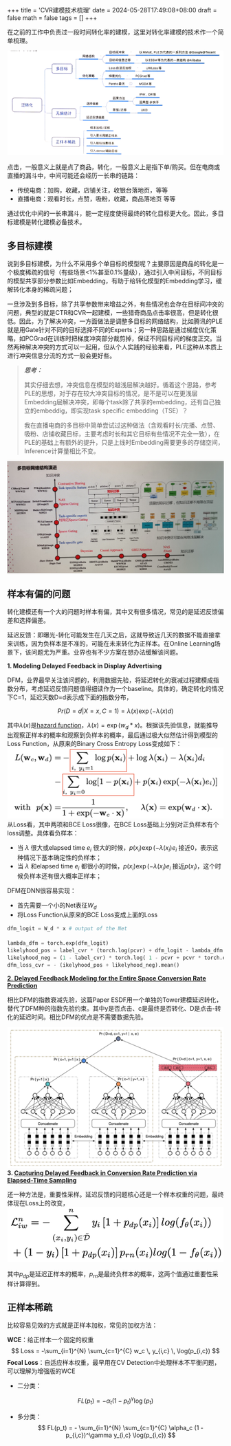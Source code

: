 +++
title = 'CVR建模技术梳理'
date = 2024-05-28T17:49:08+08:00
draft = false
math = false
tags = []
+++

在之前的工作中负责过一段时间转化率的建模，这里对转化率建模的技术作一个简单梳理。

![1716891101062](assets/1716891101062.png)

点击，一般意义上就是点了商品，转化，一般意义上是指下单/购买。但在电商或直播的漏斗中，中间可能还会经历一长串的链路：

- 传统电商：加购，收藏，店铺关注，收银台落地页，等等
- 直播电商：观看时长，点赞，吸粉，收藏，商品落地页 等等

通过优化中间的一长串漏斗，能一定程度使得最终的转化目标更大化。因此，多目标建模是转化建模必备技术。

## 多目标建模

说到多目标建模，为什么不采用多个单目标的模型呢？主要原因是商品的转化是一个极度稀疏的信号（有些场景<1%甚至0.1%量级），通过引入中间目标，不同目标的模型共享部分参数比如Embedding，有助于给转化模型的Embedding学习，缓解转化本身的稀疏问题；

一旦涉及到多目标，除了共享参数带来增益之外，有些情况也会存在目标间冲突的问题，典型的就是CTR和CVR一起建模，一些猎奇商品点击率很高，但是转化很低。因此，为了解决冲突，一方面做法是调整多目标的网络结构，比如腾讯的PLE就是用Gate针对不同的目标选择不同的Experts；另一种思路是通过梯度优化策略，如PCGrad在训练时把梯度冲突部分裁剪掉，保证不同目标间的梯度正交。当然两种解决冲突的方式可以一起用，但从个人实践的经验来看，PLE这种从本质上进行冲突信息分流的方式一般会更好些。

> ***思考：***
>
> 其实仔细去想，冲突信息在模型的越浅层解决越好。循着这个思路，参考PLE的思想，对于存在较大冲突目标的情况，是不是可以在更浅层Embedding层解决冲突，即每个task除了共享的embedding，还有自己独立的embeddig，即实现task specific embedding（TSE）？
>
> 我在直播电商的多目标中简单尝试过这种做法（含观看时长/完播、点赞、吸粉、店铺收藏目标，主要考虑时长和其它目标有些情况不完全一致），在PLE的基础上有额外的提升，只是上线时Embedding需要更多的存储空间，Inference计算量相比不变。

![1716891906879](assets/1716891906879.png)

## 样本有偏的问题

转化建模还有一个大的问题时样本有偏，其中又有很多情况，常见的是延迟反馈偏差和选择偏差。

延迟反馈：即曝光-转化可能发生在几天之后，这就导致近几天的数据不能直接拿来训练，因为负样本是不准的，可能在未来转化为正样本。在Online Learning场景下，该问题尤为严重。业界也有不少方案在想办法缓解该问题。

**1. Modeling Delayed Feedback in Display Advertising**

DFM，业界最早关注该问题的，利用数据先验，将延迟转化的衰减过程建模成指数分布，考虑延迟反馈问题值得细读作为一个baseline。具体的，确定转化的情况下C=1，延迟天数D=d表示成下面的指数分布，

$$
Pr(D=d|X=x,C=1)=\lambda(x) \exp(-\lambda(x) d)
$$

其中$\lambda(x)$是[hazard function](https://web.stanford.edu/~lutian/coursepdf/unit1.pdf)，$\lambda(x)=\exp(w_d*x)$。根据该先验信息，就能推导出观察正样本的概率和观察到负样本的概率，最后通过极大似然估计得到模型的Loss Function，从原来的Binary Cross Entropy Loss变成如下：
![](assets/20240724164735.png)
从Loss看，其中两项和BCE Loss很像，在BCE Loss基础上分别对正负样本有个loss调整。具体看负样本：

- 当 $\lambda$ 很大或elapsed time $e_i$ 很大的时候，$p(x_i)\exp(-\lambda(x_i)e_i$ 接近0，表示这种情况下基本确定性的负样本；
- 当 $\lambda$ 和elapsed time $e_i$ 都很小的时候，$p(x_i)\exp(-\lambda(x_i)e_i$ 接近$p(x_i)$，这个时候负样本还有很大概率正样本；

DFM在DNN很容易实现：

- 首先需要一个小的Net表征$W_d$
- 将Loss Function从原来的BCE Loss变成上面的Loss

```python
dfm_logit = W_d * x # output of the Net

lambda_dfm = torch.exp(dfm_logit)
likelyhood_pos = label_cvr * (torch.log(pcvr) + dfm_logit - lambda_dfm * elapsed_days_sold)
likelyhood_neg = (1 - label_cvr) * torch.log( 1 - pcvr + pcvr * torch.exp(-lambda_dfm * elapsed_days_sold) )
dfm_loss_cvr = - (ikelyhood_pos + likelyhood_neg).mean()
```

[**2. Delayed Feedback Modeling for the Entire Space Conversion Rate Prediction**](https://arxiv.org/pdf/2011.11826)

相比DFM的指数衰减先验，这篇Paper ESDF用一个单独的Tower建模延迟转化，替代了DFM种的指数先验约束。其中y是否点击、c是最终是否转化、D是点击-转化的延迟时间。相比DFM的优点是不需要数据先验。

![1716977902448](assets/1716977902448.png)
**3. [Capturing Delayed Feedback in Conversion Rate Prediction via Elapsed-Time Sampling](https://arxiv.org/pdf/2012.03245)**

还一种方法是，重要性采样。延迟反馈的问题核心还是一个样本权重的问题，最终体现在Loss上的改变，
![](assets/2024072454142.png)

其中$p_{dp}$是延迟正样本的概率，$p_{rn}$是最终负样本的概率，这两个值通过重要性采样计算得到。

## 正样本稀疏

比较容易见效的方式就是正样本加权，常见的加权方法：

**WCE**：给正样本一个固定的权重
$$
Loss = -\sum_{i=1}^{N} \sum_{c=1}^{C} w_c \, y_{i,c} \, \log(p_{i,c})
$$
**Focal Loss**：自适应样本权重，最早用在CV Detection中处理样本不平衡问题，可以理解为增强版的WCE
- 二分类：

$$
FL(p_t) = - \alpha_t (1 - p_t)^\gamma \log(p_t)
$$
- 多分类：
$$
FL(p_t) = - \sum_{i=1}^{N} \sum_{c=1}^{C} \alpha_c (1 - p_{i,c})^\gamma y_{i,c} \log(p_{i,c})
$$